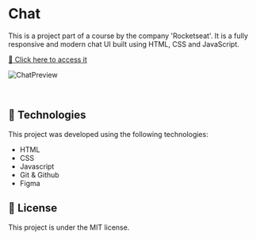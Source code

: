 # Chat

This is a project part of a course by the company 'Rocketseat'. It is a fully responsive and modern chat UI built using HTML, CSS and JavaScript.

[🔗 Click here to access it](https://julianacostas.github.io/Chat/)


![ChatPreview](https://user-images.githubusercontent.com/49543157/221099490-feb1dff9-de28-4c93-8f6a-b3659268bc00.gif)

<br>

## 🚀 Technologies

This project was developed using the following technologies:

- HTML
- CSS
- Javascript
- Git & Github
- Figma

## :memo: License

This project is under the MIT license.
